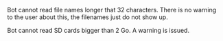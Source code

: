 

Bot cannot read file names longer that 32 characters.  There is no warning to the user about this, the filenames just do not show up.

Bot cannot read SD cards bigger than 2 Go. A warning is issued.